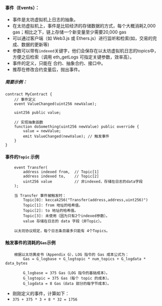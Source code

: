 #### 事件（Events）：
- 事件是太坊虚拟机上日志的抽象。
- 在太坊虚拟机上，事件是比较经济的存储数据的方式，每个大概消耗2,000 gas；相比之下，链上存储一个新变量至少需要20,000 gas
- 可以通过客户端（如 Web3.js 或 Ethers.js）进行监听和检索(如，交易的完成、数据的更新等)
- 参数可以带有```indexed```关键字，他们会保存在以太坊虚拟机日志的topics中，方便之后检索（调用 eth_getLogs 可指定关键参数，效率高）。
- 事件的定义，只能在 合约、抽象合约、接口中。
- 推荐在修改合约变量后，抛出事件。

##### 简要示例：
```
contract MyContract {
    // 事件定义
    event ValueChanged(uint256 newValue);
    
    uint256 public value;

    // 实现抽象函数
    function doSomething(uint256 newValue) public override {
        value = newValue;
        emit ValueChanged(newValue); // 触发事件
    }
}
```

#### 事件的```Topic``` 示例
```
    event Transfer(
        address indexed from,  // Topic[1]
        address indexed to,    // Topic[2]
        uint256 value          // 非indexed，存储在日志的data字段
    );
    
    当 Transfer 事件被触发时：
        Topic[0]: keccak256("Transfer(address,address,uint256)")
        Topic[1]: from 地址的哈希值。
        Topic[2]: to 地址的哈希值。
        Topic[3]: 未使用（因为只有2个indexed参数）。
        value 存储在日志的 data 字段（非Topic）。
    
    以太坊协议规定，每个日志条目最多只能有 4个Topics。        
```

#### 触发事件的消耗的```Gas```示例
```
    根据以太坊黄皮书（Appendix G），LOG 指令的 Gas 成本公式为：
        Gas = G_logbase + G_logtopic * num_topics + G_logdata * data_bytes
    
        G_logbase = 375 Gas（LOG 指令的基础成本）。
        G_logtopic = 375 Gas（每个 topic 的成本）。
        G_logdata = 8 Gas（data 部分的每字节成本）。    
```
- 刚刚定义的事件，计算如下：
- ```375 + 375 * 3 + 8 * 32 = 1756```
